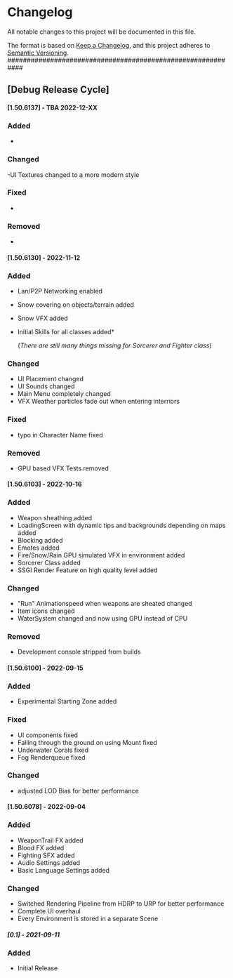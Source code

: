 # Changelog
All notable changes to this project will be documented in this file.

The format is based on [Keep a Changelog](https://keepachangelog.com/en/1.0.0/),
and this project adheres to [Semantic Versioning](https://semver.org/spec/v2.0.0.html).
############################################################
## [Debug Release Cycle]
#### [1.50.6137] - TBA 2022-12-XX ####
### Added
-

### Changed
-UI Textures changed to a more modern style

### Fixed
-

### Removed
-

#### [1.50.6130] - 2022-11-12 ####
### Added
-	Lan/P2P Networking enabled
-	Snow covering on objects/terrain added
-	Snow VFX added
-	Initial Skills for all classes added*

	(*There are still many things missing for Sorcerer and Fighter class*)

### Changed
-	UI Placement changed
-	UI Sounds changed
-	Main Menu completely changed
-	VFX Weather particles fade out when entering interriors

### Fixed
-	typo in Character Name fixed

### Removed
-	GPU based VFX Tests removed

#### [1.50.6103] - 2022-10-16 ####
### Added
-	Weapon sheathing added
-	LoadingScreen with dynamic tips 
	and backgrounds depending on maps added
-	Blocking added
-	Emotes added
-	Fire/Snow/Rain GPU simulated VFX in environment added
-	Sorcerer Class added
-	SSGI Render Feature on high quality level added

### Changed
-	"Run" Animationspeed when weapons are sheated changed
-	Item icons changed
-	WaterSystem changed and now using GPU instead of CPU

### Removed
-	Development console stripped from builds

#### [1.50.6100] - 2022-09-15 ####
### Added
-	Experimental Starting Zone added

### Fixed
-	UI components fixed
-	Falling through the ground on using Mount fixed
-	Underwater Corals fixed
-	Fog Renderqueue fixed

### Changed
-	adjusted LOD Bias for better performance

#### [1.50.6078] - 2022-09-04 ####
### Added
-	WeaponTrail FX added
-	Blood FX added
-	Fighting SFX added
-	Audio Settings added
-	Basic Language Settings added 

### Changed
-	Switched Rendering Pipeline from HDRP to URP 
	for better performance
-	Complete UI overhaul
-	Every Environment is stored in a separate Scene

##### [0.1] - 2021-09-11 ####
### Added
- 	Initial Release
